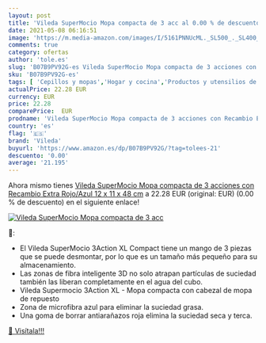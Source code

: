 ```yaml
---
layout: post
title: 'Vileda SuperMocio Mopa compacta de 3 acc al 0.00 % de descuento'
date: 2021-05-08 06:16:51
image: 'https://m.media-amazon.com/images/I/5161PNNUcML._SL500_._SL400_.jpg'
comments: true
category: ofertas
author: 'tole.es'
slug: 'B07B9PV92G-es Vileda SuperMocio Mopa compacta de 3 acciones con Recambio...'
sku: 'B07B9PV92G-es'
tags: [ 'Cepillos y mopas','Hogar y cocina','Productos y utensilios de limpieza','vileda', ]
actualPrice: 22.28 EUR
currency: EUR
price: 22.28
comparePrice:  EUR
prodname: 'Vileda SuperMocio Mopa compacta de 3 acciones con Recambio Extra  Rojo/Azul  12 x 11 x 48 cm'
country: 'es'
flag: '🇪🇸'
brand: 'Vileda'
buyurl: 'https://www.amazon.es/dp/B07B9PV92G/?tag=tolees-21'
descuento: '0.00'
average: '21.195'
---
```


Ahora mismo tienes [Vileda SuperMocio Mopa compacta de 3 acciones con Recambio Extra  Rojo/Azul  12 x 11 x 48 cm](https://www.amazon.es/dp/B07B9PV92G/?tag=tolees-21) a 22.28 EUR (original:  EUR) (0.00 %  de descuento) en el siguiente enlace!

[![Vileda SuperMocio Mopa compacta de 3 acc](https://m.media-amazon.com/images/I/5161PNNUcML._SL500_._SL400_.jpg)](https://www.amazon.es/dp/B07B9PV92G/?tag=tolees-21)

🔎:

- El Vileda SuperMocio 3Action XL Compact tiene un mango de 3 piezas que se puede desmontar, por lo que es un tamaño más pequeño para su almacenamiento.
- Las zonas de fibra inteligente 3D no solo atrapan partículas de suciedad también las liberan completamente en el agua del cubo.
- Vileda Supermocio 3Action XL - Mopa compacta con cabezal de mopa de repuesto
- Zona de microfibra azul para eliminar la suciedad grasa.
- Una goma de borrar antiarañazos roja elimina la suciedad seca y terca.

[🛒 Visítala!!!](https://www.amazon.es/dp/B07B9PV92G/?tag=tolees-21)
